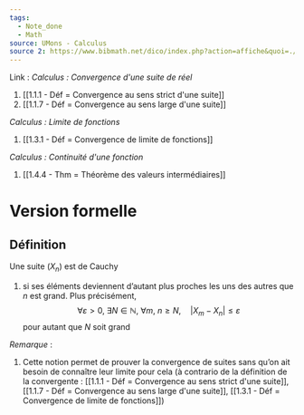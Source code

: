 ```yaml
---
tags:
  - Note_done
  - Math
source: UMons - Calculus
source 2: https://www.bibmath.net/dico/index.php?action=affiche&quoi=./c/cauchysuite.html
---
```


Link :
_Calculus : Convergence d'une suite de réel_
1. [[1.1.1 - Déf = Convergence au sens strict d'une suite]]
2. [[1.1.7 - Déf = Convergence au sens large d'une suite]]

_Calculus : Limite de fonctions_
1. [[1.3.1 - Déf = Convergence de limite de fonctions]]

_Calculus : Continuité d'une fonction_
1. [[1.4.4 - Thm = Théorème des valeurs intermédiaires]]

# Version formelle
## Définition
Une suite $(X_n)$ est de Cauchy 
1. si ses éléments deviennent d’autant plus proches les uns des autres que $n$ est grand.
Plus précisément, $$\forall \varepsilon > 0,\ \exists N \in \mathbb{N},\ \forall m,\ n \ge N,\quad |X_m - X_n| \le \varepsilon$$ pour autant que $N$ soit grand

_Remarque_ :
1. Cette notion permet de prouver la convergence de suites sans qu’on ait besoin de connaître leur limite pour cela 
(à contrario de la définition de la convergente : [[1.1.1 - Déf = Convergence au sens strict d'une suite]], [[1.1.7 - Déf = Convergence au sens large d'une suite]], [[1.3.1 - Déf = Convergence de limite de fonctions]])

